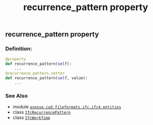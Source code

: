 ﻿---
title: recurrence_pattern property
second_title: Aspose.CAD for Python via .NET API References
description: 
type: docs
weight: 90
url: /python-net/aspose.cad.fileformats.ifc.ifc4.entities/ifcworktime/recurrence_pattern/
is_root: false
---

## recurrence_pattern property

### Definition:
```python
@property
def recurrence_pattern(self):
    ...
@recurrence_pattern.setter
def recurrence_pattern(self, value):
    ...
```

### See Also
* module [`aspose.cad.fileformats.ifc.ifc4.entities`](../../)
* class [`IfcRecurrencePattern`](/cad/python-net/aspose.cad.fileformats.ifc.ifc4.entities/ifcrecurrencepattern)
* class [`IfcWorkTime`](/cad/python-net/aspose.cad.fileformats.ifc.ifc4.entities/ifcworktime)
